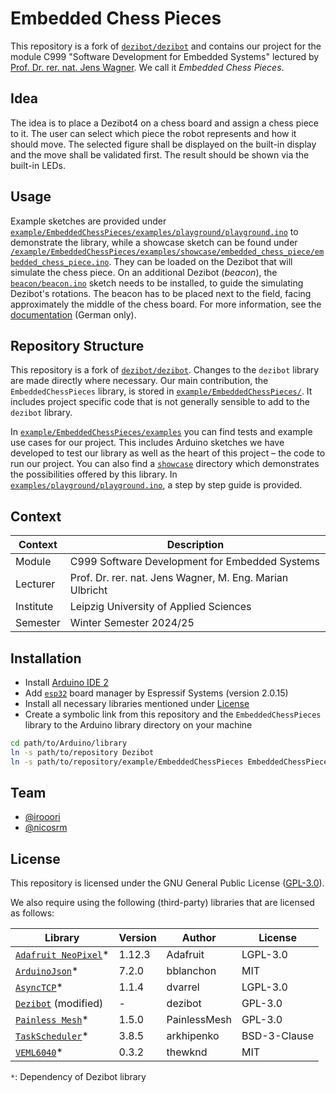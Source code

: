 # Embedded Chess Pieces

This repository is a fork of [`dezibot/dezibot`](https://github.com/dezibot/dezibot) and contains our project for the module C999 "Software Development for Embedded Systems" lectured by [Prof. Dr. rer. nat. Jens Wagner](https://fim.htwk-leipzig.de/fakultaet/personen/professorinnen-und-professoren/jens-wagner/). We call it *Embedded Chess Pieces*.


## Idea

The idea is to place a Dezibot4 on a chess board and assign a chess piece to it. The user can select which piece the robot represents and how it should move. The selected figure shall be displayed on the built-in display and the move shall be validated first. The result should be shown via the built-in LEDs.


## Usage

Example sketches are provided under [`example/EmbeddedChessPieces/examples/playground/playground.ino`](./example/EmbeddedChessPieces/examples/playground/playground.ino) to demonstrate the library, while a showcase sketch can be found under [`/example/EmbeddedChessPieces/examples/showcase/embedded_chess_piece/embedded_chess_piece.ino`](./example/EmbeddedChessPieces/examples/showcase/embedded_chess_piece/embedded_chess_piece.ino). They can be loaded on the Dezibot that will simulate the chess piece. On an additional Dezibot (*beacon*), the [`beacon/beacon.ino`](./example/EmbeddedChessPieces/examples/beacon/beacon.ino) sketch needs to be installed, to guide the simulating Dezibot's rotations. The beacon has to be placed next to the field, facing approximately the middle of the chess board. For more information, see the [documentation](https://github.com/embedded-chess/doc/releases) (German only).


## Repository Structure

This repository is a fork of [`dezibot/dezibot`](https://github.com/dezibot/dezibot). Changes to the `dezibot` library are made directly where necessary. Our main contribution, the `EmbeddedChessPieces` library, is stored in [`example/EmbeddedChessPieces/`](./example/EmbeddedChessPieces/). It includes project specific code that is not generally sensible to add to the `dezibot` library.

In [`example/EmbeddedChessPieces/examples`](./example/EmbeddedChessPieces/examples/) you can find tests and example use cases for our project. This includes Arduino sketches we have developed to test our library as well as the heart of this project – the code to run our project. You can also find a [`showcase`](./example/EmbeddedChessPieces/examples/showcase/) directory which demonstrates the possibilities offered by this library. In [`examples/playground/playground.ino`](./example/EmbeddedChessPieces/examples/playground/playground.ino), a step by step guide is provided.


## Context

| Context    | Description                                                                         |
|------------|-------------------------------------------------------------------------------------|
| Module     | C999 Software Development for Embedded Systems                                      |
| Lecturer   | Prof. Dr. rer. nat. Jens Wagner, M. Eng. Marian Ulbricht                            |
| Institute  | Leipzig University of Applied Sciences                                              |
| Semester   | Winter Semester 2024/25                                                             |


## Installation

- Install [Arduino IDE 2](https://github.com/arduino/arduino-ide)
- Add [`esp32`](https://github.com/espressif/arduino-esp32/releases/tag/2.0.15) board manager by Espressif Systems (version 2.0.15)
- Install all necessary libraries mentioned under [License](#license)
- Create a symbolic link from this repository and the `EmbeddedChessPieces` library to the Arduino library directory on your machine

```sh
cd path/to/Arduino/library
ln -s path/to/repository Dezibot
ln -s path/to/repository/example/EmbeddedChessPieces EmbeddedChessPieces
```


## Team

- [@irooori](https://github.com/irooori)
- [@nicosrm](https://github.com/nicosrm)


## License

This repository is licensed under the GNU General Public License ([GPL-3.0](./LICENSE.txt)).

We also require using the following (third-party) libraries that are licensed as follows:

| Library                                                               | Version | Author       | License      |
|-----------------------------------------------------------------------|---------|--------------|--------------|
| [`Adafruit NeoPixel`](https://github.com/adafruit/Adafruit_NeoPixel)* | 1.12.3  | Adafruit     | LGPL-3.0     |
| [`ArduinoJson`](https://github.com/bblanchon/ArduinoJson)*            | 7.2.0   | bblanchon    | MIT          |
| [`AsyncTCP`](https://github.com/dvarrel/AsyncTCP)*                    | 1.1.4   | dvarrel      | LGPL-3.0     |
| [`Dezibot`](https://github.com/dezibot/dezibot) (modified)            | -       | dezibot      | GPL-3.0      |
| [`Painless Mesh`](https://gitlab.com/painlessMesh/painlessMesh)*      | 1.5.0   | PainlessMesh | GPL-3.0      |
| [`TaskScheduler`](https://github.com/arkhipenko/TaskScheduler)*       | 3.8.5   | arkhipenko   | BSD-3-Clause |
| [`VEML6040`](https://github.com/thewknd/VEML6040)*                    | 0.3.2   | thewknd      | MIT          |

`*`: Dependency of Dezibot library
